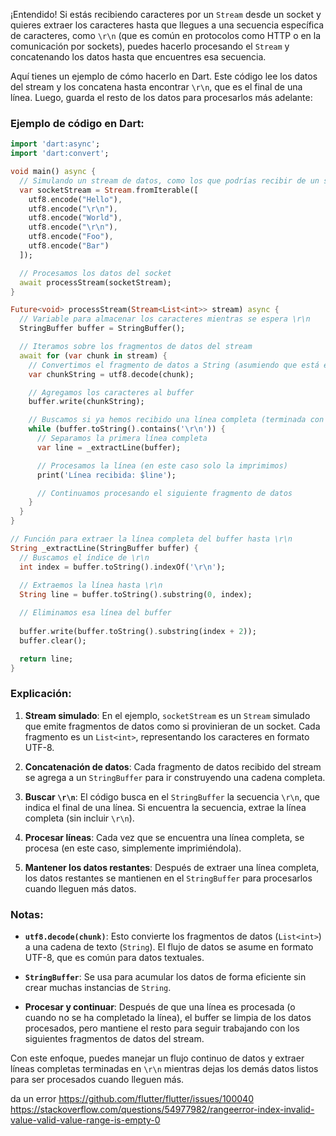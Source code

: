 ¡Entendido! Si estás recibiendo caracteres por un `Stream` desde un socket y quieres extraer 
los caracteres hasta que llegues a una secuencia específica de caracteres, como `\r\n` 
(que es común en protocolos como HTTP o en la comunicación por sockets),
 puedes hacerlo procesando el `Stream` y concatenando los datos hasta que encuentres esa secuencia.

Aquí tienes un ejemplo de cómo hacerlo en Dart. 
Este código lee los datos del stream y los concatena hasta encontrar `\r\n`, 
que es el final de una línea. Luego, guarda el resto de los datos para procesarlos más adelante:

### Ejemplo de código en Dart:

```dart
import 'dart:async';
import 'dart:convert';

void main() async {
  // Simulando un stream de datos, como los que podrías recibir de un socket.
  var socketStream = Stream.fromIterable([
    utf8.encode("Hello"),
    utf8.encode("\r\n"),
    utf8.encode("World"),
    utf8.encode("\r\n"),
    utf8.encode("Foo"),
    utf8.encode("Bar")
  ]);

  // Procesamos los datos del socket
  await processStream(socketStream);
}

Future<void> processStream(Stream<List<int>> stream) async {
  // Variable para almacenar los caracteres mientras se espera \r\n
  StringBuffer buffer = StringBuffer();

  // Iteramos sobre los fragmentos de datos del stream
  await for (var chunk in stream) {
    // Convertimos el fragmento de datos a String (asumiendo que está en UTF-8)
    var chunkString = utf8.decode(chunk);

    // Agregamos los caracteres al buffer
    buffer.write(chunkString);

    // Buscamos si ya hemos recibido una línea completa (terminada con \r\n)
    while (buffer.toString().contains('\r\n')) {
      // Separamos la primera línea completa
      var line = _extractLine(buffer);

      // Procesamos la línea (en este caso solo la imprimimos)
      print('Línea recibida: $line');

      // Continuamos procesando el siguiente fragmento de datos
    }
  }
}

// Función para extraer la línea completa del buffer hasta \r\n
String _extractLine(StringBuffer buffer) {
  // Buscamos el índice de \r\n
  int index = buffer.toString().indexOf('\r\n');
  
  // Extraemos la línea hasta \r\n
  String line = buffer.toString().substring(0, index);

  // Eliminamos esa línea del buffer
  
  buffer.write(buffer.toString().substring(index + 2));
  buffer.clear();

  return line;
}
```

### Explicación:

1. **Stream simulado**: En el ejemplo, `socketStream` es un `Stream` 
simulado que emite fragmentos de datos como si provinieran de un socket. 
Cada fragmento es un `List<int>`, representando los caracteres en formato UTF-8.
   
2. **Concatenación de datos**: Cada fragmento de datos recibido del stream se 
agrega a un `StringBuffer` para ir construyendo una cadena completa.

3. **Buscar `\r\n`**: El código busca en el `StringBuffer` 
la secuencia `\r\n`, que indica el final de una línea. 
Si encuentra la secuencia, extrae la línea completa (sin incluir `\r\n`).

4. **Procesar líneas**: Cada vez que se encuentra una línea completa, 
se procesa (en este caso, simplemente imprimiéndola).

5. **Mantener los datos restantes**: Después de extraer una línea completa, 
los datos restantes se mantienen en el `StringBuffer` para procesarlos cuando lleguen más datos.

### Notas:

- **`utf8.decode(chunk)`**: Esto convierte los fragmentos de datos (`List<int>`) 
a una cadena de texto (`String`). El flujo de datos se asume en formato UTF-8, que es común para datos textuales.
  
- **`StringBuffer`**: Se usa para acumular los datos de forma eficiente sin crear muchas instancias de `String`.

- **Procesar y continuar**: Después de que una línea es procesada 
(o cuando no se ha completado la línea), el buffer se limpia de los datos procesados, pero mantiene el resto para seguir trabajando con los siguientes fragmentos de datos del stream.

Con este enfoque, puedes manejar un flujo continuo de datos y extraer 
líneas completas terminadas en `\r\n` mientras dejas los demás datos listos para ser procesados cuando lleguen más.


da un error
https://github.com/flutter/flutter/issues/100040
https://stackoverflow.com/questions/54977982/rangeerror-index-invalid-value-valid-value-range-is-empty-0 